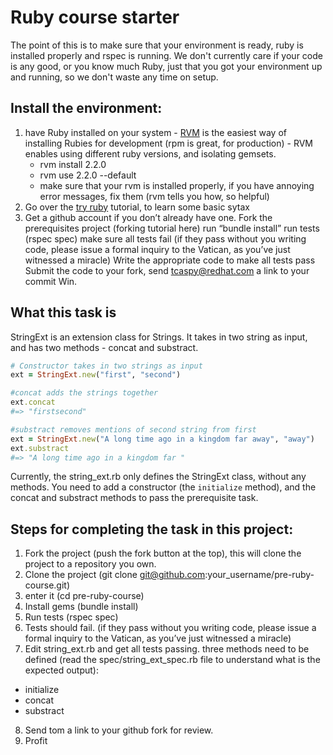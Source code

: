 # Ruby course starter

The point of this is to make sure that your environment is ready, ruby is installed properly and rspec is running. We don't currently care if your code is any good, or you know much Ruby, just that you got your environment up and running, so we don't waste any time on setup.

## Install the environment:

1.  have Ruby installed on your system - [RVM](http://rvm.io) is the easiest way of installing Rubies for development (rpm is great, for production) - RVM enables using different ruby versions, and isolating gemsets.
    *  rvm install 2.2.0
    *  rvm use 2.2.0 --default
    * make sure that your rvm is installed properly, if you have annoying error messages, fix them (rvm tells you how, so helpful)
2.  Go over the [try ruby](http://tryruby.org/) tutorial, to learn some basic sytax
3.  Get a github account if you don’t already have one.
Fork the prerequisites project (forking tutorial here)
run “bundle install”
run tests (rspec spec)
make sure all tests fail (if they pass without you writing code, please issue a formal inquiry to the Vatican, as you’ve just witnessed a miracle)
Write the appropriate code to make all tests pass
Submit the code to your fork, send tcaspy@redhat.com a link to your commit
Win.

## What this task is

StringExt is an extension class for Strings. It takes in two string as input, and has two methods - concat and substract.
```ruby
# Constructor takes in two strings as input
ext = StringExt.new("first", "second")

#concat adds the strings together
ext.concat
#=> "firstsecond"

#substract removes mentions of second string from first
ext = StringExt.new("A long time ago in a kingdom far away", "away")
ext.substract
#=> "A long time ago in a kingdom far "
```
Currently, the string_ext.rb only defines the StringExt class, without any methods. You need to add a constructor (the ```initialize``` method), and the concat and substract methods to pass the prerequisite task.

## Steps for completing the task in this project:

1.  Fork the project (push the fork button at the top), this will clone the project to a repository you own.
2.  Clone the project (git clone git@github.com:your_username/pre-ruby-course.git)
3.  enter it (cd pre-ruby-course)
4.  Install gems (bundle install)
5.  Run tests (rspec spec)
6.  Tests should fail. (if they pass without you writing code, please issue a formal inquiry to the Vatican, as you’ve just witnessed a miracle)
7.  Edit string_ext.rb and get all tests passing. three methods need to be defined (read the spec/string_ext_spec.rb file to understand what is the expected output):
   * initialize
   * concat
   * substract
8.  Send tom a link to your github fork for review.
9.  Profit
